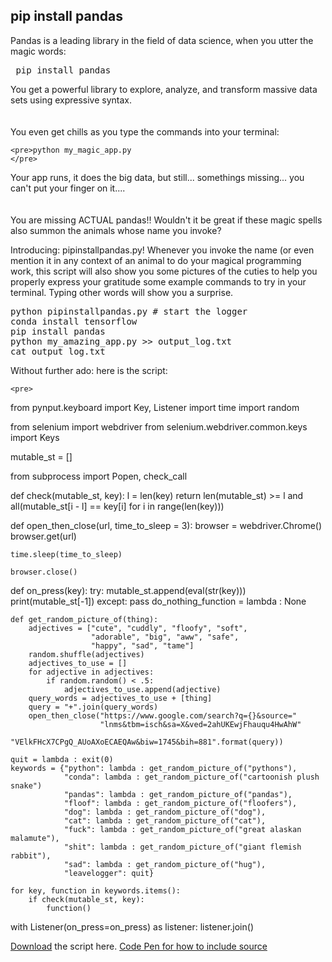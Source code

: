 <h2>pip install pandas</h2>


Pandas is a leading library in the field of data science, when you utter the magic words:
    <pre>
        pip install pandas
</pre>

You get a powerful library to explore, analyze, and transform massive data sets using expressive syntax.
<br/><br/><br/>
You even get chills as you type the commands into your terminal:

    <pre>python my_magic_app.py
    </pre>

Your app runs, it does the big data, but still... somethings missing... you can't put your finger on it....
<br/><br/><br/>
You are missing ACTUAL pandas!! Wouldn't it be great if these magic spells also summon the animals whose name you invoke?

Introducing: pipinstallpandas.py! Whenever you invoke the name (or even mention it in any context of an animal to do your magical programming work, this script
will also show you some pictures of the cuties to help you properly express your gratitude some example commands to try in your terminal. Typing other words will show you a surprise.

<pre>
python pipinstallpandas.py # start the logger
conda install tensorflow
pip install pandas
python my_amazing_app.py >> output_log.txt
cat output_log.txt
</pre>

Without further ado: here is the script:

    <pre>
from pynput.keyboard import Key, Listener
import time
import random

from selenium import webdriver
from selenium.webdriver.common.keys import Keys

mutable_st = []


from subprocess import Popen, check_call

def check(mutable_st, key):
    l = len(key)
    return len(mutable_st) >= l and all(mutable_st[i - l] == key[i] for i in range(len(key)))


def open_then_close(url, time_to_sleep = 3):
    browser = webdriver.Chrome()
    browser.get(url)

    time.sleep(time_to_sleep)

    browser.close()

def on_press(key):
    try:
        mutable_st.append(eval(str(key)))
        print(mutable_st[-1])
    except:
        pass
    do_nothing_function = lambda : None

    def get_random_picture_of(thing):
        adjectives = ["cute", "cuddly", "floofy", "soft",
                      "adorable", "big", "aww", "safe",
                      "happy", "sad", "tame"]
        random.shuffle(adjectives)
        adjectives_to_use = []
        for adjective in adjectives:
            if random.random() < .5:
                adjectives_to_use.append(adjective)
        query_words = adjectives_to_use + [thing]
        query = "+".join(query_words)
        open_then_close("https://www.google.com/search?q={}&source="
                        "lnms&tbm=isch&sa=X&ved=2ahUKEwjFhauqu4HwAhW"
                        "VElkFHcX7CPgQ_AUoAXoECAEQAw&biw=1745&bih=881".format(query))

    quit = lambda : exit(0)
    keywords = {"python": lambda : get_random_picture_of("pythons"),
                "conda": lambda : get_random_picture_of("cartoonish plush snake")
                "pandas": lambda : get_random_picture_of("pandas"),
                "floof": lambda : get_random_picture_of("floofers"),
                "dog": lambda : get_random_picture_of("dog"),
                "cat": lambda : get_random_picture_of("cat"),
                "fuck": lambda : get_random_picture_of("great alaskan malamute"),
                "shit": lambda : get_random_picture_of("giant flemish rabbit"),
                "sad": lambda : get_random_picture_of("hug"),
                "leavelogger": quit}

    for key, function in keywords.items():
        if check(mutable_st, key):
            function()

with Listener(on_press=on_press) as listener:
    listener.join()
   </pre>


<a href = "../pipinstallpandas.py">Download</a> the script here.
<a href = "https://codepen.io/daemondevin/pen/pNqpQE">Code Pen for how to include source</a>
